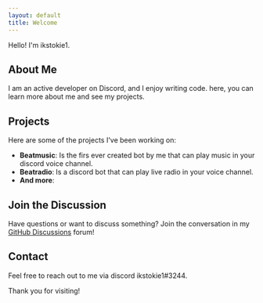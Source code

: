 ```yaml
---
layout: default
title: Welcome
---
```



Hello! I'm ikstokie1.

## About Me

I am an active developer on Discord, and I enjoy writing code. here, you can learn more about me and see my projects.

## Projects

Here are some of the projects I've been working on:

- **Beatmusic**: Is the firs ever created bot by me that can play music in your discord voice channel.
- **Beatradio**: Is a discord bot that can play live radio in your voice channel.
- **And more**:

## Join the Discussion

Have questions or want to discuss something? Join the conversation in my  [GitHub Discussions](https://github.com/ikstokie1/ikstokie1.github.io/discussions) forum!

## Contact

Feel free to reach out to me via discord ikstokie1#3244.

Thank you for visiting!
